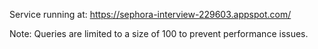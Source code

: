Service running at:
https://sephora-interview-229603.appspot.com/

Note:
Queries are limited to a size of 100 to prevent performance issues.

